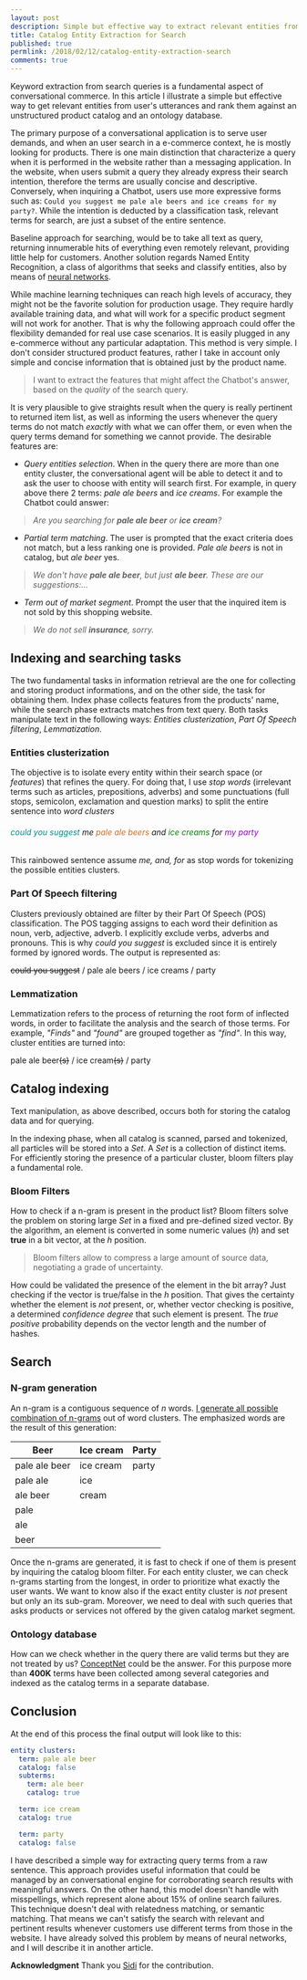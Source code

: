 ```yaml
---
layout: post
description: Simple but effective way to extract relevant entities from user's queries and rank them against an product catalog and an ontology database.
title: Catalog Entity Extraction for Search
published: true
permlink: /2018/02/12/catalog-entity-extraction-search
comments: true
---
```


Keyword extraction from search queries is a fundamental aspect of conversational commerce. In this article I illustrate a simple but effective way to get relevant entities from user's utterances and rank them against an unstructured product catalog and an ontology database.

The primary purpose of a conversational application is to serve user demands, and when an user search in a e-commerce context, he is mostly
looking for products. There is one main distinction that characterize a query when it is performed in the website rather than
a messaging application. In the website, when users submit a query they already express their search intention, therefore
the terms are usually concise and descriptive. Conversely, when inquiring a Chatbot, users use more expressive forms
such as: `Could you suggest me pale ale beers and ice creams for my party?`.
While the intention is deducted by a classification task, relevant terms for search, are just a subset of the entire sentence.

Baseline approach for searching, would be to take all text as query, returning innumerable hits of everything even remotely relevant, providing little help for customers.
Another solution regards Named Entity Recognition, a class of algorithms  that seeks and classify entities, also by means of [neural networks](http://nlp.town/blog/ner-and-the-road-to-deep-learning/).

While machine learning techniques can reach high levels of accuracy, they might not be the favorite solution for production usage. They require hardly available training data, and  what will work for a specific product segment will not work for another. That is why the following approach could offer the flexibility demanded for real use case scenarios. It is easily plugged in any e-commerce without any particular adaptation.
This method is very simple. I don't consider structured product features, rather I take in account only simple and concise information that is obtained just by the product name.

>I want to extract the features that might affect the Chatbot's answer, based on the _quality_ of the search query.

It is very plausible to give straights result when the query is really pertinent to returned item list, as well as informing the users whenever the query terms do not match _exactly_ with what we can offer them, or even when the query terms demand for something we cannot provide.
The desirable features are:

- _Query entities selection_. When in the query there are more than one entity cluster, the conversational agent will be able to detect it and to ask the user to choose with entity will search first. For example, in query above there 2 terms: _pale ale beers_ and _ice creams_. For example the Chatbot could answer:
> _Are you searching for **pale ale beer** or **ice cream**?_

- _Partial term matching_. The user is prompted that the exact criteria does not match, but a less ranking one is provided. _Pale ale beers_ is not in catalog, but _ale beer_ yes.
> _We don't have **pale ale beer**, but just **ale beer**. These are our suggestions:..._

- _Term out of market segment_. Prompt the user that the inquired item is not sold by this shopping website.
> _We do not sell **insurance**, sorry._

## Indexing and searching tasks

The two fundamental tasks in information retrieval are the one for collecting and storing product informations, and on the other side, the task for obtaining them. Index phase collects features from the products' name, while the search phase extracts matches from text query. Both tasks manipulate text in the following ways: _Entities clusterization_, _Part Of Speech filtering_, _Lemmatization_.


### Entities clusterization

The objective is to isolate every entity within their search space (or _features_) that refines the query.
For doing that, I use _stop words_ (irrelevant terms such as articles, prepositions, adverbs) and some punctuations (full stops, semicolon, exclamation and question marks) to split the entire sentence into
_word clusters_

###### <span style="color:darkcyan">could you suggest</span> *me* <span style="color:chocolate">pale ale beers</span> *and* <span style="color:green">ice creams</span> *for* <span style="color:darkviolet">my party</span>

This rainbowed sentence assume *me, and, for* as stop words for tokenizing the possible entities clusters.

### Part Of Speech filtering

Clusters previously obtained are filter by their Part Of Speech (POS) classification. The POS tagging assigns to each word their definition as noun, verb, adjective, adverb. I explicitly exclude verbs, adverbs and pronouns. This is why *could you suggest* is excluded since it is entirely formed by ignored words. The output is represented as:

~~could you suggest~~ / pale ale beers / ice creams / party

### Lemmatization

Lemmatization refers to the process of returning the root form of inflected words, in order to facilitate the analysis and the search of those terms. For example, _"Finds"_ and _"found"_ are grouped together as _"find"_. In this way, cluster entities are turned into:

pale ale beer~~(s)~~ / ice cream~~(s)~~ / party

## Catalog indexing

Text manipulation, as above described, occurs both for storing the catalog data and for querying.

In the indexing phase, when all catalog is scanned, parsed and tokenized, all particles will be stored into a _Set_. A _Set_ is a collection of distinct items. For efficiently storing the presence of a particular cluster, bloom filters play a fundamental role.

### Bloom Filters

How to check if a n-gram is present in the product list? Bloom filters solve the problem on storing large _Set_ in a fixed and pre-defined sized vector.
By the algorithm, an element is converted in some numeric values (_h_) and  set **true** in a bit vector, at the _h_ position.
> Bloom filters allow to compress a large amount of source data, negotiating a grade of uncertainty.

How could be validated the presence of the element in the bit array? Just checking if the vector is true/false in the _h_ position. That gives the certainty whether the element is _not_ present, or, whether vector checking is positive, a determined _confidence degree_ that such element is present. The _true positive_ probability depends on the vector length and the number of hashes.

## Search

### N-gram generation

An n-gram is a contiguous sequence of _n_ words. [I generate all possible combination of n-grams](https://gist.github.com/gfrison/3e130efeb0f17c7da59d78b520c34e96)  out of word clusters. The emphasized words are the result of this generation:

| Beer | Ice cream | Party |
| ---  | ---   | ---   |
| pale ale beer | ice cream | party |
| pale ale | ice | |
| ale beer | cream | |
| pale  | | |
| ale  | | |
| beer  | | |

Once the n-grams are generated, it is fast to check if one of them is present by inquiring the catalog bloom filter. For each entity cluster, we can check n-grams starting from the longest, in order to prioritize what exactly the user wants. We want to know also if the exact entity cluster is _not_ present but only an its sub-gram.
Moreover, we need to deal with such queries that asks products or services not offered by the given catalog market segment.


### Ontology database

How can we check whether in the query there are valid terms but they are not treated by us? [ConceptNet](http://conceptnet.io) could be the answer. For this purpose more than **400K** terms have been collected among several categories and indexed as the catalog terms in a separate database.


## Conclusion
At the end of this process the final output will look like to this:
```yaml
entity clusters:
  term: pale ale beer
  catalog: false
  subterms:
    term: ale beer
    catalog: true

  term: ice cream
  catalog: true

  term: party
  catalog: false
```
I have described a simple way for extracting query terms from a raw sentence. This approach provides useful information that could be managed by an conversational engine for corroborating search results with meaningful answers.
On the other hand, this model doesn't handle with misspellings, which represent alone about 15% of online search failures. This technique doesn't deal with relatedness matching, or semantic matching. That means we can't satisfy the search with relevant and pertinent results whenever customers use different terms from those in the website. I have already solved this problem by means of neural networks, and I will describe it in another article.

**Acknowledgment** Thank you [Sidi](https://github.com/elaatifi) for the contribution.
